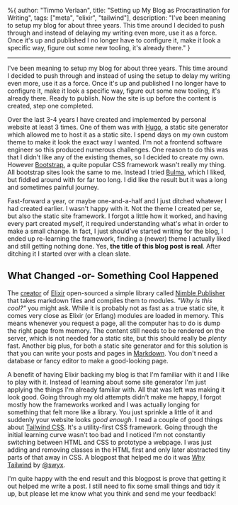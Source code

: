 %{
  author: "Timmo Verlaan",
  title: "Setting up My Blog as Procrastination for Writing",
  tags: ["meta", "elixir", "tailwind"],
  description: "I've been meaning to setup my blog for about three years. This time around I decided to push through and instead of delaying my writing even more, use it as a force. Once it's up and published I no longer have to configure it, make it look a specific way, figure out some new tooling, it's already there."
}

---

I've been meaning to setup my blog for about three years. This time around I decided to push through and instead of using the setup to delay my writing even more, use it as a force. Once it's up and published I no longer have to configure it, make it look a specific way, figure out some new tooling, it's already there. Ready to publish. Now the site is up before the content is created, step one completed.

Over the last 3-4 years I have created and implemented by personal website at least 3 times. One of them was with [Hugo](https://gohugo.io/ "Hugo Static Site Generator"), a static site generator which allowed me to host it as a static site. I spend days on my own custom theme to make it look the exact way I wanted. I'm not a frontend software engineer so this produced numerous challenges. One reason to do this was that I didn't like any of the existing themes, so I decided to create my own. However [Bootstrap](https://getbootstrap.com/ "Bootstrap CSS Framework"), a quite popular CSS framework wasn't really my thing. All bootstrap sites look the same to me. Instead I tried [Bulma](https://bulma.io/ "Bulma CCS Framework"), which I liked, but fiddled around with for far too long. I did like the result but it was a long and sometimes painful journey.

Fast-forward a year, or maybe one-and-a-half and I just ditched whatever I had created earlier. I wasn't happy with it. Not the theme I created per se, but also the static site framework. I forgot a little how it worked, and having every part created myself, it required understanding what's what in order to make a small change. In fact, I just should've started writing for the blog, I ended up re-learning the framework, finding a (newer) theme I actually liked and still getting nothing done. Yes, **the title of this blog post is real**. After ditching it I started over with a clean slate.

## What Changed -or- Something Cool Happened

The [creator](https://twitter.com/josevalim "José Valim") of [Elixir](https://elixir-lang.org/ "Elixir Programming Language") open-sourced a simple library called [Nimble Publisher](https://github.com/dashbitco/nimble_publisher/ "Nimble Publisher") that takes markdown files and compiles them to modules. _"Why is this cool?"_ you might ask. While it is probably not as fast as a true static site, it comes very close as Elixir (or Erlang) modules are loaded in memory. This means whenever you request a page, all the computer has to do is dump the right page from memory. The content still needs to be rendered on the server, which is not needed for a static site, but this should really be _plenty_ fast. Another big plus, for both a static site generator and for this solution is that you can write your posts and pages in [Markdown](https://wikipedia.org/wiki/Markdown "Markdown on Wikipedia"). You don't need a database or fancy editor to make a good-looking page.

A benefit of having Elixir backing my blog is that I'm familiar with it and I like to play with it. Instead of learning about some site generator I'm just applying the things I'm already familiar with. All that was left was making it look good. Going through my old attempts didn't make me happy, I forgot mostly how the frameworks worked and I was actually longing for something that felt more like a library. You just sprinkle a little of it and suddenly your website looks _good enough_. I read a couple of good things about [Tailwind CSS](https://tailwindcss.com/ "Tailwind CSS"). It's a utility-first CSS framework. Going through the initial learning curve wasn't too bad and I noticed I'm not constantly switching between HTML and CSS to prototype a webpage. I was just adding and removing classes in the HTML first and only later abstracted tiny parts of that away in CSS. A blogpost that helped me do it was [Why Tailwind](https://www.swyx.io/why-tailwind/ "Why Tailwind by @swyx") by [@swyx](https://twitter.com/swyx "@swyx on Twitter").

I'm quite happy with the end result and this blogpost is prove that getting it out helped me write a post. I still need to fix some small things and tidy it up, but please let me know what you think and send me your feedback!
